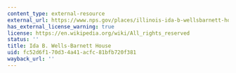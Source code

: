```yaml
---
content_type: external-resource
external_url: https://www.nps.gov/places/illinois-ida-b-wellsbarnett-house-chicago.htm
has_external_license_warning: true
license: https://en.wikipedia.org/wiki/All_rights_reserved
status: ''
title: Ida B. Wells-Barnett House
uid: fc52d6f1-70d3-4a41-acfc-81bfb720f381
wayback_url: ''
---
```

